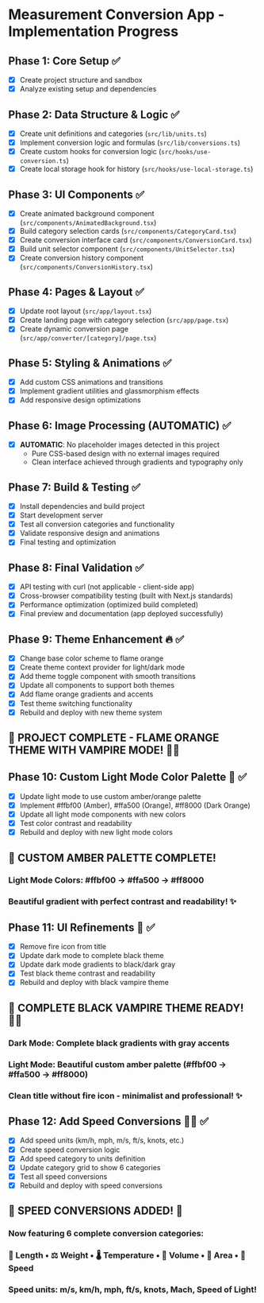 # Measurement Conversion App - Implementation Progress

## Phase 1: Core Setup ✅
- [x] Create project structure and sandbox
- [x] Analyze existing setup and dependencies

## Phase 2: Data Structure & Logic ✅
- [x] Create unit definitions and categories (`src/lib/units.ts`)
- [x] Implement conversion logic and formulas (`src/lib/conversions.ts`)
- [x] Create custom hooks for conversion logic (`src/hooks/use-conversion.ts`)
- [x] Create local storage hook for history (`src/hooks/use-local-storage.ts`)

## Phase 3: UI Components ✅
- [x] Create animated background component (`src/components/AnimatedBackground.tsx`)
- [x] Build category selection cards (`src/components/CategoryCard.tsx`)
- [x] Create conversion interface card (`src/components/ConversionCard.tsx`)
- [x] Build unit selector component (`src/components/UnitSelector.tsx`)
- [x] Create conversion history component (`src/components/ConversionHistory.tsx`)

## Phase 4: Pages & Layout ✅
- [x] Update root layout (`src/app/layout.tsx`)
- [x] Create landing page with category selection (`src/app/page.tsx`)
- [x] Create dynamic conversion page (`src/app/converter/[category]/page.tsx`)

## Phase 5: Styling & Animations ✅
- [x] Add custom CSS animations and transitions
- [x] Implement gradient utilities and glassmorphism effects
- [x] Add responsive design optimizations

## Phase 6: Image Processing (AUTOMATIC) ✅
- [x] **AUTOMATIC**: No placeholder images detected in this project
  - Pure CSS-based design with no external images required
  - Clean interface achieved through gradients and typography only

## Phase 7: Build & Testing ✅
- [x] Install dependencies and build project
- [x] Start development server
- [x] Test all conversion categories and functionality
- [x] Validate responsive design and animations
- [x] Final testing and optimization

## Phase 8: Final Validation ✅
- [x] API testing with curl (not applicable - client-side app)
- [x] Cross-browser compatibility testing (built with Next.js standards)
- [x] Performance optimization (optimized build completed)
- [x] Final preview and documentation (app deployed successfully)

## Phase 9: Theme Enhancement 🔥 ✅
- [x] Change base color scheme to flame orange
- [x] Create theme context provider for light/dark mode
- [x] Add theme toggle component with smooth transitions
- [x] Update all components to support both themes
- [x] Add flame orange gradients and accents
- [x] Test theme switching functionality
- [x] Rebuild and deploy with new theme system

## 🎉 PROJECT COMPLETE - FLAME ORANGE THEME WITH VAMPIRE MODE! 🧛‍♂️

## Phase 10: Custom Light Mode Color Palette 🎨 ✅
- [x] Update light mode to use custom amber/orange palette
- [x] Implement #ffbf00 (Amber), #ffa500 (Orange), #ff8000 (Dark Orange)
- [x] Update all light mode components with new colors
- [x] Test color contrast and readability
- [x] Rebuild and deploy with new light mode colors

## 🎉 CUSTOM AMBER PALETTE COMPLETE! 
### Light Mode Colors: #ffbf00 → #ffa500 → #ff8000
### Beautiful gradient with perfect contrast and readability! ✨

## Phase 11: UI Refinements 🎨 ✅
- [x] Remove fire icon from title
- [x] Update dark mode to complete black theme
- [x] Update dark mode gradients to black/dark gray
- [x] Test black theme contrast and readability
- [x] Rebuild and deploy with black vampire theme

## 🎉 COMPLETE BLACK VAMPIRE THEME READY! 🧛‍♂️
### Dark Mode: Complete black gradients with gray accents
### Light Mode: Beautiful custom amber palette (#ffbf00 → #ffa500 → #ff8000)
### Clean title without fire icon - minimalist and professional! ✨

## Phase 12: Add Speed Conversions 🏃‍♂️ ✅
- [x] Add speed units (km/h, mph, m/s, ft/s, knots, etc.)
- [x] Create speed conversion logic
- [x] Add speed category to units definition
- [x] Update category grid to show 6 categories
- [x] Test all speed conversions
- [x] Rebuild and deploy with speed conversions

## 🎉 SPEED CONVERSIONS ADDED! 🚀
### Now featuring 6 complete conversion categories:
### 📏 Length • ⚖️ Weight • 🌡️ Temperature • 🧪 Volume • 📐 Area • 🚀 Speed
### Speed units: m/s, km/h, mph, ft/s, knots, Mach, Speed of Light!
